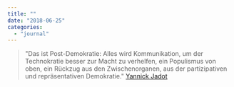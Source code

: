 ```yaml
---
title: ""
date: "2018-06-25"
categories: 
  - "journal"
---
```


> "Das ist Post-Demokratie: Alles wird Kommunikation, um der Technokratie besser zur Macht zu verhelfen, ein Populismus von oben, ein Rückzug aus den Zwischenorganen, aus der partizipativen und repräsentativen Demokratie." [Yannick Jadot](https://goo.gl/Y2gtvJ)
